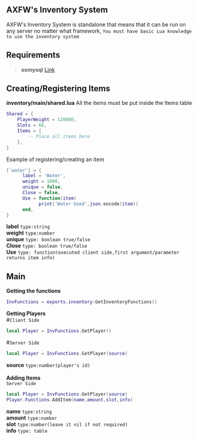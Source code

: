 ## AXFW's Inventory System

AXFW's Inventory System is standalone that means that it can be run on any server no matter what framework,
`You must have basic Lua knowledge to use the inventory system`
## Requirements

> **oxmysql**   [Link](https://github.com/overextended/oxmysql/)

## Creating/Registering Items
__inventory/main/shared.lua__
All the items must be put inside the Items table 
```lua
Shared = {
    PlayerWeight = 120000,
    Slots = 66,
    Items = {
        -- Place all items here
    },
}
```
Example of registering/creating an item
```lua
['water'] = {
      label = 'Water',
      weight = 1000,
      unique = false,
      Close = false,
      Use = function(item)
            print('Water Used',json.encode(item))
      end,
}
```
**label**  `type:string`\
**weight** `type:number`\
**unique** `type: boolean true/false`\
**Close**  `type: boolean true/false`\
**Use**    `type: function(executed client side,first argument/parameter returns item info)`
## Main
**Getting the functions**
```lua
InvFunctions = exports.inventory:GetInventoryFunctions()
```
**Getting Players**\
#`Client Side`
```lua
local Player = InvFunctions.GetPlayer()
```
#`Server Side`
```lua
local Player = InvFunctions.GetPlayer(source)
```
**source**  `type:number(player's id)`\
\
**Adding Items**\
`Server Side`
```lua
local Player = InvFunctions.GetPlayer(source)
Player.Functions.AddItem(name,amount,slot,info)
```
**name**  `type:string`\
**amount** `type:number`\
**slot** `type:number(leave it nil if not required)`\
**info**  `type: table`
